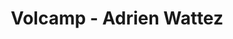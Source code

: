---
  name: Adrien Wattez
  title: Volcamp - Adrien Wattez
  abstract: 
  twitter: WattezAdrien
  photo: adrien_wattez.jpg
  linkedin: none
  keynotes: false
---